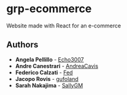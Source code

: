 # grp-ecommerce
Website made with React for an e-commerce
## Authors
* **Angela Pellillo**  - [Echo3007](https://github.com/Echo3007)
* **Andre Canestrari**  - [AndreaCavis](https://github.com/AndreaCavis)
* **Federico Calzati** - [Fed](https://github.com/Fed30)
* **Jacopo Rovis**  - [gufoland](https://github.com/gufoland)
* **Sarah Nakajima**  - [SallyGM](https://github.com/SallyGM/)

